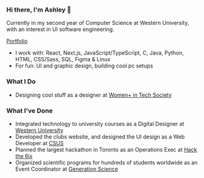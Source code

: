 ### Hi there, I'm Ashley 👋
Currently in my second year of Computer Science at Western University, with an interest in UI software engineering.

[Portfolio](https://ashleyoyewole.me)

- I work with: React, Next.js, JavaScript/TypeScript, C, Java, Python, HTML, CSS/Sass, SQL, Figma & Linux
- For fun: UI and graphic design, building cool pc setups
### What I Do
- Designing cool stuff as a designer at [Women+ in Tech Society](https://www.instagram.com/wits.uwo/)
### What I've Done
- Integrated technology to university courses as a Digital Designer at [Western University](https://itrc.uwo.ca/)
- Developed the clubs website, and designed the UI design as a Web Developer at [CSUS](https://www.instagram.com/westerncsus/)
- Planned the largest hackathon in Toronto as an Operations Exec at [Hack the 6ix](https://hackthe6ix.com/)
- Organized scientific programs for hundreds of students worldwide as an Event Coordinator at [Generation Science](https://www.instagram.com/gen.sci/)
